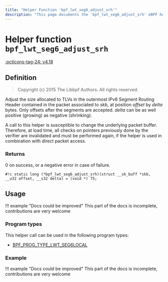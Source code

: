 ```yaml
---
title: "Helper Function 'bpf_lwt_seg6_adjust_srh'"
description: "This page documents the 'bpf_lwt_seg6_adjust_srh' eBPF helper function, including its defintion, usage, program types that can use it, and examples."
---
```

# Helper function `bpf_lwt_seg6_adjust_srh`

<!-- [FEATURE_TAG](bpf_lwt_seg6_adjust_srh) -->
[:octicons-tag-24: v4.18](https://github.com/torvalds/linux/commit/fe94cc290f535709d3c5ebd1e472dfd0aec7ee79)
<!-- [/FEATURE_TAG] -->

## Definition

> Copyright (c) 2015 The Libbpf Authors. All rights reserved.


<!-- [HELPER_FUNC_DEF] -->
Adjust the size allocated to TLVs in the outermost IPv6 Segment Routing Header contained in the packet associated to _skb_, at position _offset_ by _delta_ bytes. Only offsets after the segments are accepted. _delta_ can be as well positive (growing) as negative (shrinking).

A call to this helper is susceptible to change the underlying packet buffer. Therefore, at load time, all checks on pointers previously done by the verifier are invalidated and must be performed again, if the helper is used in combination with direct packet access.

### Returns

0 on success, or a negative error in case of failure.

`#!c static long (*bpf_lwt_seg6_adjust_srh)(struct __sk_buff *skb, __u32 offset, __s32 delta) = (void *) 75;`
<!-- [/HELPER_FUNC_DEF] -->

## Usage

!!! example "Docs could be improved"
    This part of the docs is incomplete, contributions are very welcome

### Program types

This helper call can be used in the following program types:

<!-- DO NOT EDIT MANUALLY -->
<!-- [HELPER_FUNC_PROG_REF] -->
 * [BPF_PROG_TYPE_LWT_SEG6LOCAL](../program-type/BPF_PROG_TYPE_LWT_SEG6LOCAL.md)
<!-- [/HELPER_FUNC_PROG_REF] -->

### Example

!!! example "Docs could be improved"
    This part of the docs is incomplete, contributions are very welcome
